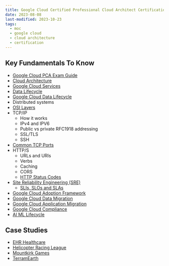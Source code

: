 ```yaml
---
title: Google Cloud Certified Professional Cloud Architect Certification
date: 2023-08-08
last-modified: 2023-10-23
tags:
  - moc
  - google cloud
  - cloud architecture
  - certification
---
```


## Key Fundamentals To Know

- [Google Cloud PCA Exam Guide](notes/Google%20Cloud%20PCA%20Exam%20Guide.md)
- [Cloud Architecture](notes/Cloud%20Architecture.md)
- [Google Cloud Services](notes/moc/Google%20Cloud.md)
- [Data Lifecycle](notes/Data%20Lifecycle.md)
- [Google Cloud Data Lifecycle](notes/Google%20Cloud%20Data%20Lifecycle.md)
- Distributed systems
- [OSI Layers](notes/OSI%20Layers.md)
- TCP/IP
  - How it works
  - IPv4 and IPV6
  - Public vs private RFC1918 addressing
  - SSL/TLS
  - SSH
- [Common TCP Ports](notes/Common%20TCP%20Ports.md)
- HTTP/S
  - URLs and URIs
  - Verbs
  - Caching
  - CORS
  - [HTTP Status Codes](notes/HTTP%20Status%20Codes.md)
- [Site Reliability Engineering (SRE)](notes/moc/Site%20Reliability%20Engineering%20(SRE).md)
	- [SLIs, SLOs and SLAs](notes/SLIs,%20SLOs%20and%20SLAs.md)
- [Google Cloud Adoption Framework](notes/Google%20Cloud%20Adoption%20Framework.md)
- [Google Cloud Data Migration](notes/Google%20Cloud%20Data%20Migration.md)
- [Google Cloud Application Migration](notes/Google%20Cloud%20Application%20Migration.md)
- [Google Cloud Compliance](notes/Google%20Cloud%20Compliance.md)
- [AI ML Lifecycle](notes/AI%20ML%20Lifecycle.md)

## Case Studies

- [EHR Healthcare](notes/EHR%20Healthcare%20Case%20Study.md)
- [Helicopter Racing League](notes/Helicopter%20Racing%20League%20Case%20Study.md)
- [Mountkirk Games](notes/Mountkirk%20Games%20Case%20Study.md)
- [TerramEarth](notes/TerramEarth%20Case%20Study.md)
